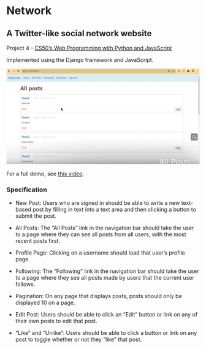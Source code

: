 # Network
## A Twitter-like social network website
Project 4 - [CS50’s Web Programming with Python and JavaScript](https://cs50.harvard.edu/web/2020/)

Implemented using the Django framework and JavaScript.

![demo img](demo.png)

For a full demo, see [this video](https://www.youtube.com/watch?v=SBzqmX1nhU4&list=PL63wdUW0APKvFys2It2Ubgs6DslKpblW8).

### Specification

- New Post: Users who are signed in should be able to write a new text-based post by filling in text into a text area and then clicking a button to submit the post.

- All Posts: The “All Posts” link in the navigation bar should take the user to a page where they can see all posts from all users, with the most recent posts first.

- Profile Page: Clicking on a username should load that user’s profile page.

- Following: The “Following” link in the navigation bar should take the user to a page where they see all posts made by users that the current user follows.

- Pagination: On any page that displays posts, posts should only be displayed 10 on a page.
  
- Edit Post: Users should be able to click an “Edit” button or link on any of their own posts to edit that post.

- “Like” and “Unlike”: Users should be able to click a button or link on any post to toggle whether or not they “like” that post.
